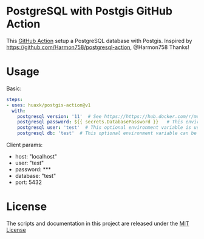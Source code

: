 # PostgreSQL with Postgis GitHub Action
This [GitHub Action](https://github.com/features/actions) setup a PostgreSQL database with Postgis.
Inspired by https://github.com/Harmon758/postgresql-action, @Harmon758 Thanks!

# Usage

Basic:
```yaml
steps:
- uses: huaxk/postgis-action@v1
  with:
    postgresql version: '11'  # See https://https://hub.docker.com/r/mdillon/postgis for available versions, if it is not specified, use the default value 'latest'
    postgresql password: ${{ secrets.DatabasePassword }}   # This environment variable sets the superuser password for PostgreSQL, maybe string or secrets, the default superuser is defined by the input environment variable: postgresql user.
    postgresql user: 'test'  # This optional environment variable is used in conjunction with postgresql password to set a user and its password. This variable will create the specified user with superuser power and a database with the same name. If it is not specified, then the default user of 'postgres' will be used.
    postgresql db: 'test'  # This optional environment variable can be used to define a different name for the default database that is created when the image is first started. If it is not specified, then the value of postgresql user will be used.
```

Client params:
* host: "localhost"
* user: "test"
* password: ***
* database: "test"
* port: 5432

# License

The scripts and documentation in this project are released under the [MIT License](LICENSE)
